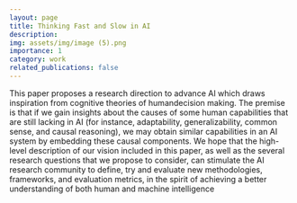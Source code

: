 ```yaml
---
layout: page
title: Thinking Fast and Slow in AI
description:
img: assets/img/image (5).png
importance: 1
category: work
related_publications: false
---
```


This paper proposes a research direction to advance AI which draws inspiration from cognitive theories of humandecision making. The premise is that if we gain insights about the causes of some human capabilities that are still lacking in AI (for instance, adaptability, generalizability, common sense, and causal reasoning), we may obtain similar capabilities in an AI system by embedding these causal components. We hope that the high-level description of our vision included in this paper, as well as the several research questions that we propose to consider, can stimulate the AI research community to define, try and evaluate new methodologies, frameworks, and evaluation metrics, in the spirit of achieving a better understanding of both human and machine intelligence